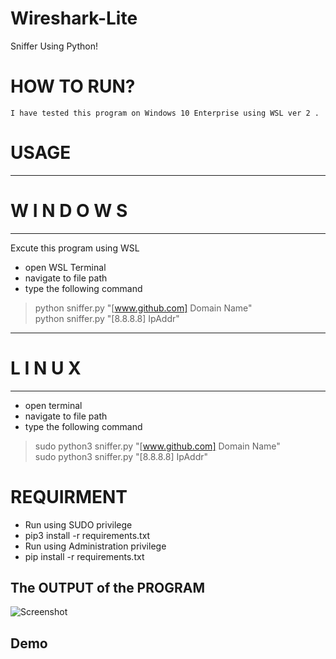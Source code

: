 # Wireshark-Lite
Sniffer Using Python! 

# HOW TO RUN?
    I have tested this program on Windows 10 Enterprise using WSL ver 2 .
    
# USAGE 
-----------------------------------
#       W I N D O W S
-----------------------------------
Excute this program using WSL
- open WSL Terminal
- navigate to  file path
- type the following command
>python sniffer.py "[www.github.com] Domain Name" <br/>
>python sniffer.py "[8.8.8.8] IpAddr" <br/>
-----------------------------------
#         L I N U X
-----------------------------------
- open terminal
- navigate to file path
- type the following command
>sudo python3 sniffer.py "[www.github.com] Domain Name" <br/>
>sudo python3 sniffer.py "[8.8.8.8] IpAddr" <br/>

# REQUIRMENT
- Run using SUDO privilege
- pip3 install -r requirements.txt
- Run using Administration privilege
- pip install -r requirements.txt

## The OUTPUT of the PROGRAM

![Screenshot](./Output.JPG)

## Demo

